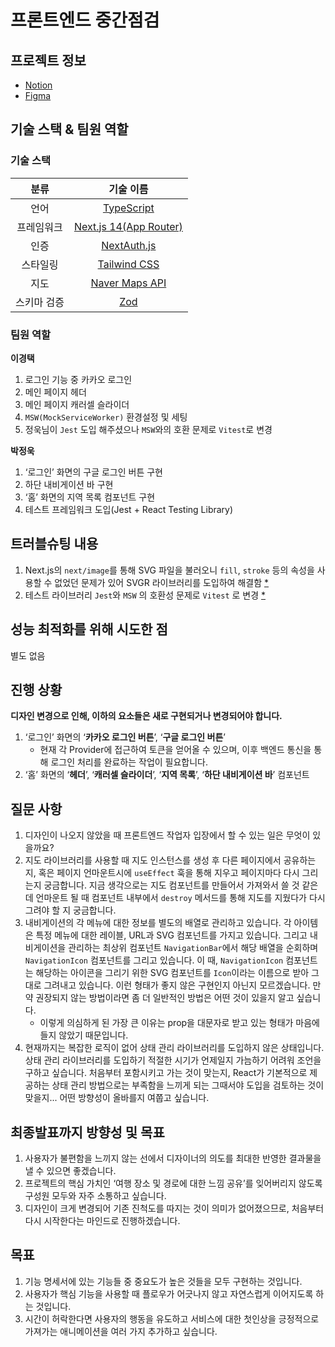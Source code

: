 # 프론트엔드 중간점검

## 프로젝트 정보

- [Notion](https://www.notion.so/c8649ee9c28b4e06b76df4fb75afebb4?pvs=4)
- [Figma](https://www.figma.com/file/Ka7DHbg9d0n535k6AiDbzs/%EC%9D%B4%EA%B8%B8-%EC%96%B4%EB%95%8C?type=design&node-id=0%3A1&mode=design&t=JDe415NH7dswuMPV-1)

## 기술 스택 & 팀원 역할

### 기술 스택

|    분류     |                                기술 이름                                 |
| :---------: | :----------------------------------------------------------------------: |
|    언어     |              [TypeScript](https://www.typescriptlang.org/)               |
| 프레임워크  |              [Next.js 14(App Router)](https://nextjs.org/)               |
|    인증     |                 [NextAuth.js](https://next-auth.js.org/)                 |
|  스타일링   |                 [Tailwind CSS](https://tailwindcss.com/)                 |
|    지도     | [Naver Maps API](https://www.ncloud.com/product/applicationService/maps) |
| 스키마 검증 |                         [Zod](https://zod.dev/)                          |

### 팀원 역할

**이경택**

1. 로그인 기능 중 카카오 로그인
2. 메인 페이지 헤더
3. 메인 페이지 캐러셀 슬라이더
4. `MSW(MockServiceWorker)` 환경설정 및 세팅
5. 정욱님이 `Jest` 도입 해주셨으나 `MSW`와의 호환 문제로 `Vitest`로 변경

**박정욱**

1. ‘로그인’ 화면의 구글 로그인 버튼 구현
2. 하단 내비게이션 바 구현
3. ‘홈’ 화면의 지역 목록 컴포넌트 구현
4. 테스트 프레임워크 도입(Jest + React Testing Library)

## 트러블슈팅 내용

1. Next.js의 `next/image`를 통해 SVG 파일을 불러오니 `fill`, `stroke` 등의 속성을 사용할 수 없었던 문제가 있어 SVGR 라이브러리를 도입하여 해결함 [\*](https://github.com/Kernel360/f1-Yigil/pull/111)
2. 테스트 라이브러리 `Jest`와 `MSW` 의 호환성 문제로 `Vitest` 로 변경 [\*](https://github.com/Kernel360/f1-Yigil/issues/130)

## 성능 최적화를 위해 시도한 점

별도 없음

## 진행 상황

**디자인 변경으로 인해, 이하의 요소들은 새로 구현되거나 변경되어야 합니다.**

1. ‘로그인’ 화면의 ‘**카카오 로그인 버튼**’, ‘**구글 로그인 버튼**’
   - 현재 각 Provider에 접근하여 토큰을 얻어올 수 있으며, 이후 백엔드 통신을 통해 로그인 처리를 완료하는 작업이 필요합니다.
2. ‘홈’ 화면의 ‘**헤더**’, ‘**캐러셀 슬라이더**’, ‘**지역 목록**’, ‘**하단 내비게이션 바**’ 컴포넌트

## 질문 사항

1. 디자인이 나오지 않았을 때 프론트엔드 작업자 입장에서 할 수 있는 일은 무엇이 있을까요?
2. 지도 라이브러리를 사용할 때 지도 인스턴스를 생성 후 다른 페이지에서 공유하는 지,
   혹은 페이지 언마운트시에 `useEffect` 훅을 통해 지우고 페이지마다 다시 그리는지 궁금합니다.
   지금 생각으로는 지도 컴포넌트를 만들어서 가져와서 쓸 것 같은데 언마운트 될 때 컴포넌트 내부에서 `destroy` 메서드를 통해 지도를 지웠다가 다시 그려야 할 지 궁금합니다.
3. 내비게이션의 각 메뉴에 대한 정보를 별도의 배열로 관리하고 있습니다. 각 아이템은 특정 메뉴에 대한 레이블, URL과 SVG 컴포넌트를 가지고 있습니다. 그리고 내비게이션을 관리하는 최상위 컴포넌트 `NavigationBar`에서 해당 배열을 순회하며 `NavigationIcon` 컴포넌트를 그리고 있습니다. 이 때, `NavigationIcon` 컴포넌트는 해당하는 아이콘을 그리기 위한 SVG 컴포넌트를 `Icon`이라는 이름으로 받아 그대로 그려내고 있습니다. 이런 형태가 좋지 않은 구현인지 아닌지 모르겠습니다. 만약 권장되지 않는 방법이라면 좀 더 일반적인 방법은 어떤 것이 있을지 알고 싶습니다.
   - 이렇게 의심하게 된 가장 큰 이유는 prop을 대문자로 받고 있는 형태가 마음에 들지 않았기 때문입니다.
4. 현재까지는 복잡한 로직이 없어 상태 관리 라이브러리를 도입하지 않은 상태입니다. 상태 관리 라이브러리를 도입하기 적절한 시기가 언제일지 가늠하기 어려워 조언을 구하고 싶습니다. 처음부터 포함시키고 가는 것이 맞는지, React가 기본적으로 제공하는 상태 관리 방법으로는 부족함을 느끼게 되는 그때서야 도입을 검토하는 것이 맞을지... 어떤 방향성이 올바를지 여쭙고 싶습니다.

## 최종발표까지 방향성 및 목표

1. 사용자가 불편함을 느끼지 않는 선에서 디자이너의 의도를 최대한 반영한 결과물을 낼 수 있으면 좋겠습니다.
2. 프로젝트의 핵심 가치인 ‘여행 장소 및 경로에 대한 느낌 공유’를 잊어버리지 않도록 구성원 모두와 자주 소통하고 싶습니다.
3. 디자인이 크게 변경되어 기존 진척도를 따지는 것이 의미가 없어졌으므로, 처음부터 다시 시작한다는 마인드로 진행하겠습니다.

## 목표

1. 기능 명세서에 있는 기능들 중 중요도가 높은 것들을 모두 구현하는 것입니다.
2. 사용자가 핵심 기능을 사용할 때 플로우가 어긋나지 않고 자연스럽게 이어지도록 하는 것입니다.
3. 시간이 허락한다면 사용자의 행동을 유도하고 서비스에 대한 첫인상을 긍정적으로 가져가는 애니메이션을 여러 가지 추가하고 싶습니다.
